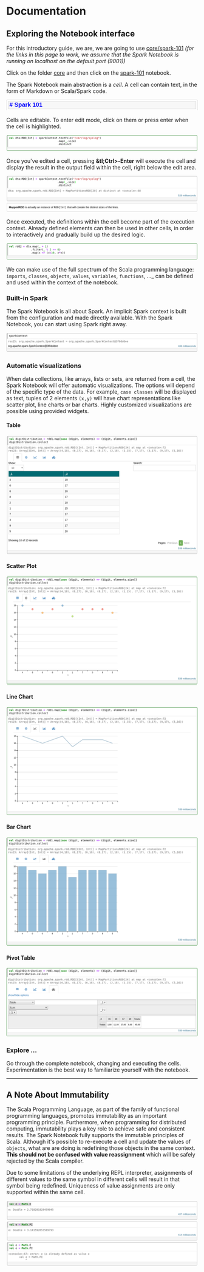 # Documentation

## Exploring the Notebook interface

For this introductory guide, we are, we are going to use [core/spark-101](http://localhost:9001/notebooks/core/Spark-101.snb)
*(for the links in this page to work, we assume that the Spark Notebook is running on localhost on the default port (9001))*

Click on the folder [core](http://localhost:9001/tree/core) and then click on the [spark-101](http://localhost:9001/notebooks/core/Spark-101.snb) notebook.

The Spark Notebook main abstraction is a _cell_. A cell can contain text, in the form of Markdown or Scala/Spark code.

![markdown cell](./images/markdown-cell.png)

Cells are editable. To enter edit mode, click on them or press enter when the cell is highlighted. 

![code cell - edit mode](./images/code-cell.png)

Once you've edited a cell, pressing **&tl;Ctrl&gt;-Enter** will execute the cell and display the result in the output field within the cell, right below the edit area.

![code cell - executed](./images/code-cell-executed.png)

Once executed, the definitions within the cell become part of the execution context. Already defined elements can then be used in other cells, in order to interactively and gradually build up the desired logic.

![code cell - uses previous definition ](./images/code-cell-2.png)

 We can make use of the full spectrum of the Scala programming language: `imports`, `classes`,  `objects`, `values`, `variables`, `functions`, ..._ can be defined and used within the context of the notebook.

### Built-in Spark

The Spark Notebook is all about Spark. An implicit Spark context is built from the configuration and made directly available. With the Spark Notebook, you can start using Spark right away.

![built-in Spark Context](./images/built-in-spark-context.png)


### Automatic visualizations

When data collections, like arrays, lists or sets, are returned from a cell, the Spark Notebook will offer automatic visualizations. The options will depend of the specific type of the data. For example, `case classes` will be displayed as text, tuples of 2 elements `(x,y)` will have chart representations like scatter plot, line charts or bar charts. Highly customized visualizations are possible using provided widgets.

#### Table
![table](./images/auto-viz-table.png)

#### Scatter Plot
![scatter plot](./images/auto-viz-scatter-plot.png)

#### Line Chart
![Line Chart](./images/auto-viz-line-chart.png)

#### Bar Chart
![Bar Chart](./images/auto-viz-bar-chart.png)

#### Pivot Table
![Pivot Table](./images/auto-viz-pivot-table.png)


### Explore ...

Go through the complete notebook, changing and executing the cells. Experimentation is the best way to familiarize yourself with the notebook.

***

## A Note About Immutability

 The Scala Programming Language, as part of the family of functional programming languages, promotes immutability as an important programming principle. Furthermore, when programming for distributed computing, immutability plays a key role to achieve safe and consistent results. 
 The Spark Notebook fully supports the immutable principles of Scala. Although it's possible to re-execute a cell and update the values of `objects`, what are are doing is redefining those objects in the same context. __This should not be confused with value reassignment__ which will be safely rejected by the Scala compiler.

 Due to some limitations of the underlying REPL interpreter, assignments of different values to the same symbol in different cells will result in that symbol being redefined. Uniqueness of value assignments are only supported within the same cell.

![redefinition of values](./images/redefinition-of-values.png)
